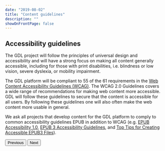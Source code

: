 ```yaml
---
date: "2019-08-02"
title: "Content guidelines"
description: ""
showOnFrontPage: false
---
```


<content>

## Accessibility guidelines
The GDL project will follow the principles of universal design and accessibility and will have a strong focus on making all content generally accessible, including for those with print disabilities, i.e. blindness or low vision, severe dyslexia, or mobility impairment.

The GDL platform will be compliant to 55 of the 61 requirements in the [Web Content Accessibility Guidelines (WCAG)](https://www.w3.org/TR/WCAG20/). The WCAG 2.0 Guidelines covers a wide range of recommendations for making web content more accessible. GDL will follow these guidelines to secure that the content is accessible for all users. By following these guidelines one will also often make the web content more usable in general.

We ask all projects that develop content for the GDL platform to comply to common accessibility guidelines EPUB in addition to WCAG (e.g. [EPUB Accessibility 1.0](http://www.idpf.org/epub/a11y/accessibility.html), [EPUB 3 Accessibility Guidelines](https://idpf.github.io/a11y-guidelines/), and [Top Tips for Creating Accessible EPUB3 Files](https://home.digitallibrary.io/content-creation/)).


<button to="/content-guidelines/step2">Previous</button>
<button to="/content-guidelines/step4">Next</button>

</content>
